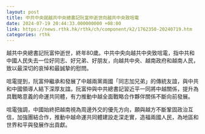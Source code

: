 ```yaml
---
layout: post
title: 中共中央就越共中央總書記阮富仲逝世向越共中央致唁電
date: 2024-07-19 20:44:33.000000000 +08:00
link: https://news.rthk.hk/rthk/ch/component/k2/1762350-20240719.htm
categories: rthk
---
```


越共中央總書記阮富仲逝世，終年80歲。中共中央向越共中央致唁電，指中共和中國人民失去一位好同志、好兄弟、好朋友，向越共中央、越南政府和越南人民，致以最深切的哀悼和最誠摯的慰問。

唁電提到，阮富仲繼承和發展了中越兩黨兩國「同志加兄弟」的傳統友誼，與中共和中國領導人結下深厚友誼。阮富仲與中共總書記習近平一同將中越關係，提升為具戰略意義的命運共同體，有力推動中越全面戰略合作夥伴關係不斷向前發展。

唁電強調，中國始終把越南視為周邊外交的優先方向，願與越方不斷鞏固政治互信，加強團結合作，推動中越命運共同體建設走深走實，造福兩國人民，為地區和世界和平與發展作出貢獻。
